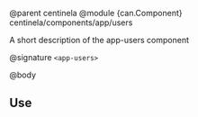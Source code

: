 @parent centinela
@module {can.Component} centinela/components/app/users <app-users>

A short description of the app-users component

@signature `<app-users>`

@body

## Use

